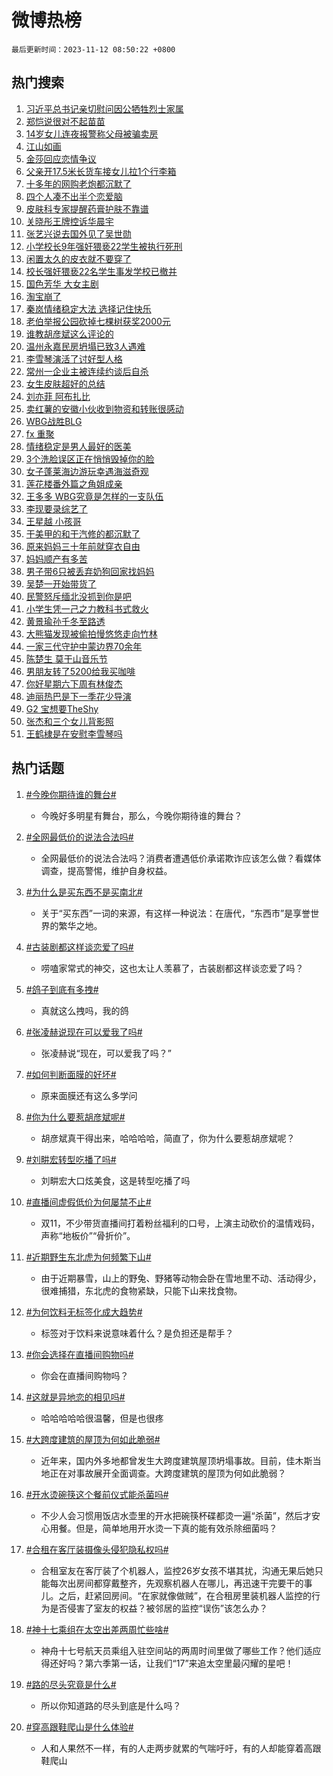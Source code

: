 # 微博热榜

`最后更新时间：2023-11-12 08:50:22 +0800`

## 热门搜索

1. [习近平总书记亲切慰问因公牺牲烈士家属](https://m.weibo.cn/search?containerid=100103type%3D1%26t%3D10%26q%3D%23%E4%B9%A0%E8%BF%91%E5%B9%B3%E6%80%BB%E4%B9%A6%E8%AE%B0%E4%BA%B2%E5%88%87%E6%85%B0%E9%97%AE%E5%9B%A0%E5%85%AC%E7%89%BA%E7%89%B2%E7%83%88%E5%A3%AB%E5%AE%B6%E5%B1%9E%23&stream_entry_id=51&isnewpage=1&extparam=seat%3D1%26cate%3D10103%26dgr%3D0%26pos%3D0%26q%3D%2523%25E4%25B9%25A0%25E8%25BF%2591%25E5%25B9%25B3%25E6%2580%25BB%25E4%25B9%25A6%25E8%25AE%25B0%25E4%25BA%25B2%25E5%2588%2587%25E6%2585%25B0%25E9%2597%25AE%25E5%259B%25A0%25E5%2585%25AC%25E7%2589%25BA%25E7%2589%25B2%25E7%2583%2588%25E5%25A3%25AB%25E5%25AE%25B6%25E5%25B1%259E%2523%26c_type%3D51%26filter_type%3Drealtimehot%26stream_entry_id%3D51%26display_time%3D1699750220%26pre_seqid%3D1699750220169015563207)
1. [郑恺说很对不起苗苗](https://m.weibo.cn/search?containerid=100103type%3D1%26t%3D10%26q%3D%23%E9%83%91%E6%81%BA%E8%AF%B4%E5%BE%88%E5%AF%B9%E4%B8%8D%E8%B5%B7%E8%8B%97%E8%8B%97%23&stream_entry_id=31&isnewpage=1&extparam=seat%3D1%26flag%3D2%26dgr%3D0%26stream_entry_id%3D31%26filter_type%3Drealtimehot%26lcate%3D5001%26band_rank%3D1%26realpos%3D1%26pos%3D0%26q%3D%2523%25E9%2583%2591%25E6%2581%25BA%25E8%25AF%25B4%25E5%25BE%2588%25E5%25AF%25B9%25E4%25B8%258D%25E8%25B5%25B7%25E8%258B%2597%25E8%258B%2597%2523%26c_type%3D31%26cate%3D5001%26display_time%3D1699750220%26pre_seqid%3D1699750220169015563207)
1. [14岁女儿连夜报警称父母被骗卖房](https://m.weibo.cn/search?containerid=100103type%3D1%26t%3D10%26q%3D%2314%E5%B2%81%E5%A5%B3%E5%84%BF%E8%BF%9E%E5%A4%9C%E6%8A%A5%E8%AD%A6%E7%A7%B0%E7%88%B6%E6%AF%8D%E8%A2%AB%E9%AA%97%E5%8D%96%E6%88%BF%23&stream_entry_id=31&isnewpage=1&extparam=seat%3D1%26flag%3D32768%26dgr%3D0%26stream_entry_id%3D31%26filter_type%3Drealtimehot%26lcate%3D5001%26band_rank%3D2%26realpos%3D2%26pos%3D1%26q%3D%252314%25E5%25B2%2581%25E5%25A5%25B3%25E5%2584%25BF%25E8%25BF%259E%25E5%25A4%259C%25E6%258A%25A5%25E8%25AD%25A6%25E7%25A7%25B0%25E7%2588%25B6%25E6%25AF%258D%25E8%25A2%25AB%25E9%25AA%2597%25E5%258D%2596%25E6%2588%25BF%2523%26c_type%3D31%26cate%3D5001%26display_time%3D1699750220%26pre_seqid%3D1699750220169015563207)
1. [江山如画](https://m.weibo.cn/search?containerid=100103type%3D1%26t%3D10%26q%3D%23%E6%B1%9F%E5%B1%B1%E5%A6%82%E7%94%BB%23&stream_entry_id=31&isnewpage=1&extparam=seat%3D1%26flag%3D0%26dgr%3D0%26stream_entry_id%3D31%26filter_type%3Drealtimehot%26lcate%3D5001%26band_rank%3D3%26realpos%3D3%26pos%3D2%26q%3D%2523%25E6%25B1%259F%25E5%25B1%25B1%25E5%25A6%2582%25E7%2594%25BB%2523%26c_type%3D31%26cate%3D5001%26display_time%3D1699750220%26pre_seqid%3D1699750220169015563207)
1. [金莎回应恋情争议](https://m.weibo.cn/search?containerid=100103type%3D1%26t%3D10%26q%3D%23%E9%87%91%E8%8E%8E%E5%9B%9E%E5%BA%94%E6%81%8B%E6%83%85%E4%BA%89%E8%AE%AE%23&stream_entry_id=31&isnewpage=1&extparam=seat%3D1%26flag%3D1%26dgr%3D0%26stream_entry_id%3D31%26filter_type%3Drealtimehot%26lcate%3D5001%26band_rank%3D4%26realpos%3D4%26pos%3D3%26q%3D%2523%25E9%2587%2591%25E8%258E%258E%25E5%259B%259E%25E5%25BA%2594%25E6%2581%258B%25E6%2583%2585%25E4%25BA%2589%25E8%25AE%25AE%2523%26c_type%3D31%26cate%3D5001%26display_time%3D1699750220%26pre_seqid%3D1699750220169015563207)
1. [父亲开17.5米长货车接女儿拉1个行李箱](https://m.weibo.cn/search?containerid=100103type%3D1%26t%3D10%26q%3D%23%E7%88%B6%E4%BA%B2%E5%BC%8017.5%E7%B1%B3%E9%95%BF%E8%B4%A7%E8%BD%A6%E6%8E%A5%E5%A5%B3%E5%84%BF%E6%8B%891%E4%B8%AA%E8%A1%8C%E6%9D%8E%E7%AE%B1%23&stream_entry_id=31&isnewpage=1&extparam=seat%3D1%26flag%3D32768%26dgr%3D0%26stream_entry_id%3D31%26filter_type%3Drealtimehot%26lcate%3D5001%26band_rank%3D5%26realpos%3D5%26pos%3D4%26q%3D%2523%25E7%2588%25B6%25E4%25BA%25B2%25E5%25BC%258017.5%25E7%25B1%25B3%25E9%2595%25BF%25E8%25B4%25A7%25E8%25BD%25A6%25E6%258E%25A5%25E5%25A5%25B3%25E5%2584%25BF%25E6%258B%25891%25E4%25B8%25AA%25E8%25A1%258C%25E6%259D%258E%25E7%25AE%25B1%2523%26c_type%3D31%26cate%3D5001%26display_time%3D1699750220%26pre_seqid%3D1699750220169015563207)
1. [十多年的网购老炮都沉默了](https://m.weibo.cn/search?containerid=100103type%3D1%26t%3D10%26q%3D%23%E5%8D%81%E5%A4%9A%E5%B9%B4%E7%9A%84%E7%BD%91%E8%B4%AD%E8%80%81%E7%82%AE%E9%83%BD%E6%B2%89%E9%BB%98%E4%BA%86%23&stream_entry_id=31&isnewpage=1&extparam=seat%3D1%26flag%3D1%26dgr%3D0%26stream_entry_id%3D31%26filter_type%3Drealtimehot%26lcate%3D5001%26band_rank%3D6%26realpos%3D6%26pos%3D5%26q%3D%2523%25E5%258D%2581%25E5%25A4%259A%25E5%25B9%25B4%25E7%259A%2584%25E7%25BD%2591%25E8%25B4%25AD%25E8%2580%2581%25E7%2582%25AE%25E9%2583%25BD%25E6%25B2%2589%25E9%25BB%2598%25E4%25BA%2586%2523%26c_type%3D31%26cate%3D5001%26display_time%3D1699750220%26pre_seqid%3D1699750220169015563207)
1. [四个人凑不出半个恋爱脑](https://m.weibo.cn/search?containerid=100103type%3D1%26t%3D10%26q%3D%E5%9B%9B%E4%B8%AA%E4%BA%BA%E5%87%91%E4%B8%8D%E5%87%BA%E5%8D%8A%E4%B8%AA%E6%81%8B%E7%88%B1%E8%84%91&stream_entry_id=31&isnewpage=1&extparam=seat%3D1%26flag%3D1%26dgr%3D0%26stream_entry_id%3D31%26filter_type%3Drealtimehot%26lcate%3D5001%26band_rank%3D7%26realpos%3D7%26pos%3D6%26q%3D%25E5%259B%259B%25E4%25B8%25AA%25E4%25BA%25BA%25E5%2587%2591%25E4%25B8%258D%25E5%2587%25BA%25E5%258D%258A%25E4%25B8%25AA%25E6%2581%258B%25E7%2588%25B1%25E8%2584%2591%26c_type%3D31%26cate%3D5001%26display_time%3D1699750220%26pre_seqid%3D1699750220169015563207)
1. [皮肤科专家提醒药膏护肤不靠谱](https://m.weibo.cn/search?containerid=100103type%3D1%26t%3D10%26q%3D%23%E7%9A%AE%E8%82%A4%E7%A7%91%E4%B8%93%E5%AE%B6%E6%8F%90%E9%86%92%E8%8D%AF%E8%86%8F%E6%8A%A4%E8%82%A4%E4%B8%8D%E9%9D%A0%E8%B0%B1%23&stream_entry_id=31&isnewpage=1&extparam=seat%3D1%26flag%3D1%26dgr%3D0%26stream_entry_id%3D31%26filter_type%3Drealtimehot%26lcate%3D5001%26band_rank%3D8%26realpos%3D8%26pos%3D7%26q%3D%2523%25E7%259A%25AE%25E8%2582%25A4%25E7%25A7%2591%25E4%25B8%2593%25E5%25AE%25B6%25E6%258F%2590%25E9%2586%2592%25E8%258D%25AF%25E8%2586%258F%25E6%258A%25A4%25E8%2582%25A4%25E4%25B8%258D%25E9%259D%25A0%25E8%25B0%25B1%2523%26c_type%3D31%26cate%3D5001%26display_time%3D1699750220%26pre_seqid%3D1699750220169015563207)
1. [关晓彤王牌控诉华晨宇](https://m.weibo.cn/search?containerid=100103type%3D1%26t%3D10%26q%3D%E5%85%B3%E6%99%93%E5%BD%A4%E7%8E%8B%E7%89%8C%E6%8E%A7%E8%AF%89%E5%8D%8E%E6%99%A8%E5%AE%87&stream_entry_id=31&isnewpage=1&extparam=seat%3D1%26flag%3D2%26dgr%3D0%26stream_entry_id%3D31%26filter_type%3Drealtimehot%26lcate%3D5001%26band_rank%3D9%26realpos%3D9%26pos%3D8%26q%3D%25E5%2585%25B3%25E6%2599%2593%25E5%25BD%25A4%25E7%258E%258B%25E7%2589%258C%25E6%258E%25A7%25E8%25AF%2589%25E5%258D%258E%25E6%2599%25A8%25E5%25AE%2587%26c_type%3D31%26cate%3D5001%26display_time%3D1699750220%26pre_seqid%3D1699750220169015563207)
1. [张艺兴说去国外见了吴世勋](https://m.weibo.cn/search?containerid=100103type%3D1%26t%3D10%26q%3D%23%E5%BC%A0%E8%89%BA%E5%85%B4%E8%AF%B4%E5%8E%BB%E5%9B%BD%E5%A4%96%E8%A7%81%E4%BA%86%E5%90%B4%E4%B8%96%E5%8B%8B%23&stream_entry_id=31&isnewpage=1&extparam=seat%3D1%26flag%3D0%26dgr%3D0%26stream_entry_id%3D31%26filter_type%3Drealtimehot%26lcate%3D5001%26band_rank%3D10%26realpos%3D10%26pos%3D9%26q%3D%2523%25E5%25BC%25A0%25E8%2589%25BA%25E5%2585%25B4%25E8%25AF%25B4%25E5%258E%25BB%25E5%259B%25BD%25E5%25A4%2596%25E8%25A7%2581%25E4%25BA%2586%25E5%2590%25B4%25E4%25B8%2596%25E5%258B%258B%2523%26c_type%3D31%26cate%3D5001%26display_time%3D1699750220%26pre_seqid%3D1699750220169015563207)
1. [小学校长9年强奸猥亵22学生被执行死刑](https://m.weibo.cn/search?containerid=100103type%3D1%26t%3D10%26q%3D%23%E5%B0%8F%E5%AD%A6%E6%A0%A1%E9%95%BF9%E5%B9%B4%E5%BC%BA%E5%A5%B8%E7%8C%A5%E4%BA%B522%E5%AD%A6%E7%94%9F%E8%A2%AB%E6%89%A7%E8%A1%8C%E6%AD%BB%E5%88%91%23&stream_entry_id=31&isnewpage=1&extparam=seat%3D1%26flag%3D2%26dgr%3D0%26stream_entry_id%3D31%26filter_type%3Drealtimehot%26lcate%3D5001%26band_rank%3D11%26realpos%3D11%26pos%3D10%26q%3D%2523%25E5%25B0%258F%25E5%25AD%25A6%25E6%25A0%25A1%25E9%2595%25BF9%25E5%25B9%25B4%25E5%25BC%25BA%25E5%25A5%25B8%25E7%258C%25A5%25E4%25BA%25B522%25E5%25AD%25A6%25E7%2594%259F%25E8%25A2%25AB%25E6%2589%25A7%25E8%25A1%258C%25E6%25AD%25BB%25E5%2588%2591%2523%26c_type%3D31%26cate%3D5001%26display_time%3D1699750220%26pre_seqid%3D1699750220169015563207)
1. [闲置太久的皮衣就不要穿了](https://m.weibo.cn/search?containerid=100103type%3D1%26t%3D10%26q%3D%23%E9%97%B2%E7%BD%AE%E5%A4%AA%E4%B9%85%E7%9A%84%E7%9A%AE%E8%A1%A3%E5%B0%B1%E4%B8%8D%E8%A6%81%E7%A9%BF%E4%BA%86%23&stream_entry_id=31&isnewpage=1&extparam=seat%3D1%26flag%3D1%26dgr%3D0%26stream_entry_id%3D31%26filter_type%3Drealtimehot%26lcate%3D5001%26band_rank%3D12%26realpos%3D12%26pos%3D11%26q%3D%2523%25E9%2597%25B2%25E7%25BD%25AE%25E5%25A4%25AA%25E4%25B9%2585%25E7%259A%2584%25E7%259A%25AE%25E8%25A1%25A3%25E5%25B0%25B1%25E4%25B8%258D%25E8%25A6%2581%25E7%25A9%25BF%25E4%25BA%2586%2523%26c_type%3D31%26cate%3D5001%26display_time%3D1699750220%26pre_seqid%3D1699750220169015563207)
1. [校长强奸猥亵22名学生事发学校已撤并](https://m.weibo.cn/search?containerid=100103type%3D1%26t%3D10%26q%3D%23%E6%A0%A1%E9%95%BF%E5%BC%BA%E5%A5%B8%E7%8C%A5%E4%BA%B522%E5%90%8D%E5%AD%A6%E7%94%9F%E4%BA%8B%E5%8F%91%E5%AD%A6%E6%A0%A1%E5%B7%B2%E6%92%A4%E5%B9%B6%23&stream_entry_id=31&isnewpage=1&extparam=seat%3D1%26flag%3D1%26dgr%3D0%26stream_entry_id%3D31%26filter_type%3Drealtimehot%26lcate%3D5001%26band_rank%3D13%26realpos%3D13%26pos%3D12%26q%3D%2523%25E6%25A0%25A1%25E9%2595%25BF%25E5%25BC%25BA%25E5%25A5%25B8%25E7%258C%25A5%25E4%25BA%25B522%25E5%2590%258D%25E5%25AD%25A6%25E7%2594%259F%25E4%25BA%258B%25E5%258F%2591%25E5%25AD%25A6%25E6%25A0%25A1%25E5%25B7%25B2%25E6%2592%25A4%25E5%25B9%25B6%2523%26c_type%3D31%26cate%3D5001%26display_time%3D1699750220%26pre_seqid%3D1699750220169015563207)
1. [国色芳华 大女主剧](https://m.weibo.cn/search?containerid=100103type%3D1%26t%3D10%26q%3D%E5%9B%BD%E8%89%B2%E8%8A%B3%E5%8D%8E+%E5%A4%A7%E5%A5%B3%E4%B8%BB%E5%89%A7&stream_entry_id=31&isnewpage=1&extparam=seat%3D1%26flag%3D0%26dgr%3D0%26stream_entry_id%3D31%26filter_type%3Drealtimehot%26lcate%3D5001%26band_rank%3D14%26realpos%3D14%26pos%3D13%26q%3D%25E5%259B%25BD%25E8%2589%25B2%25E8%258A%25B3%25E5%258D%258E%2520%25E5%25A4%25A7%25E5%25A5%25B3%25E4%25B8%25BB%25E5%2589%25A7%26c_type%3D31%26cate%3D5001%26display_time%3D1699750220%26pre_seqid%3D1699750220169015563207)
1. [淘宝崩了](https://m.weibo.cn/search?containerid=100103type%3D1%26t%3D10%26q%3D%E6%B7%98%E5%AE%9D%E5%B4%A9%E4%BA%86&stream_entry_id=31&isnewpage=1&extparam=seat%3D1%26flag%3D0%26dgr%3D0%26stream_entry_id%3D31%26filter_type%3Drealtimehot%26lcate%3D5001%26band_rank%3D15%26realpos%3D15%26pos%3D14%26q%3D%25E6%25B7%2598%25E5%25AE%259D%25E5%25B4%25A9%25E4%25BA%2586%26c_type%3D31%26cate%3D5001%26display_time%3D1699750220%26pre_seqid%3D1699750220169015563207)
1. [秦岚情绪稳定大法 选择记住快乐](https://m.weibo.cn/search?containerid=100103type%3D1%26t%3D10%26q%3D%E7%A7%A6%E5%B2%9A%E6%83%85%E7%BB%AA%E7%A8%B3%E5%AE%9A%E5%A4%A7%E6%B3%95+%E9%80%89%E6%8B%A9%E8%AE%B0%E4%BD%8F%E5%BF%AB%E4%B9%90&stream_entry_id=31&isnewpage=1&extparam=seat%3D1%26flag%3D1%26dgr%3D0%26stream_entry_id%3D31%26filter_type%3Drealtimehot%26lcate%3D5001%26band_rank%3D16%26realpos%3D16%26pos%3D15%26q%3D%25E7%25A7%25A6%25E5%25B2%259A%25E6%2583%2585%25E7%25BB%25AA%25E7%25A8%25B3%25E5%25AE%259A%25E5%25A4%25A7%25E6%25B3%2595%2520%25E9%2580%2589%25E6%258B%25A9%25E8%25AE%25B0%25E4%25BD%258F%25E5%25BF%25AB%25E4%25B9%2590%26c_type%3D31%26cate%3D5001%26display_time%3D1699750220%26pre_seqid%3D1699750220169015563207)
1. [老伯举报公园砍掉七棵树获奖2000元](https://m.weibo.cn/search?containerid=100103type%3D1%26t%3D10%26q%3D%23%E8%80%81%E4%BC%AF%E4%B8%BE%E6%8A%A5%E5%85%AC%E5%9B%AD%E7%A0%8D%E6%8E%89%E4%B8%83%E6%A3%B5%E6%A0%91%E8%8E%B7%E5%A5%962000%E5%85%83%23&stream_entry_id=31&isnewpage=1&extparam=seat%3D1%26flag%3D32768%26dgr%3D0%26stream_entry_id%3D31%26filter_type%3Drealtimehot%26lcate%3D5001%26band_rank%3D17%26realpos%3D17%26pos%3D16%26q%3D%2523%25E8%2580%2581%25E4%25BC%25AF%25E4%25B8%25BE%25E6%258A%25A5%25E5%2585%25AC%25E5%259B%25AD%25E7%25A0%258D%25E6%258E%2589%25E4%25B8%2583%25E6%25A3%25B5%25E6%25A0%2591%25E8%258E%25B7%25E5%25A5%25962000%25E5%2585%2583%2523%26c_type%3D31%26cate%3D5001%26display_time%3D1699750220%26pre_seqid%3D1699750220169015563207)
1. [谁教胡彦斌这么评论的](https://m.weibo.cn/search?containerid=100103type%3D1%26t%3D10%26q%3D%23%E8%B0%81%E6%95%99%E8%83%A1%E5%BD%A6%E6%96%8C%E8%BF%99%E4%B9%88%E8%AF%84%E8%AE%BA%E7%9A%84%23&stream_entry_id=31&isnewpage=1&extparam=seat%3D1%26flag%3D1%26dgr%3D0%26stream_entry_id%3D31%26filter_type%3Drealtimehot%26lcate%3D5001%26band_rank%3D18%26realpos%3D18%26pos%3D17%26q%3D%2523%25E8%25B0%2581%25E6%2595%2599%25E8%2583%25A1%25E5%25BD%25A6%25E6%2596%258C%25E8%25BF%2599%25E4%25B9%2588%25E8%25AF%2584%25E8%25AE%25BA%25E7%259A%2584%2523%26c_type%3D31%26cate%3D5001%26display_time%3D1699750220%26pre_seqid%3D1699750220169015563207)
1. [温州永嘉民房坍塌已致3人遇难](https://m.weibo.cn/search?containerid=100103type%3D1%26t%3D10%26q%3D%23%E6%B8%A9%E5%B7%9E%E6%B0%B8%E5%98%89%E6%B0%91%E6%88%BF%E5%9D%8D%E5%A1%8C%E5%B7%B2%E8%87%B43%E4%BA%BA%E9%81%87%E9%9A%BE%23&stream_entry_id=31&isnewpage=1&extparam=seat%3D1%26flag%3D0%26dgr%3D0%26stream_entry_id%3D31%26filter_type%3Drealtimehot%26lcate%3D5001%26band_rank%3D19%26realpos%3D19%26pos%3D18%26q%3D%2523%25E6%25B8%25A9%25E5%25B7%259E%25E6%25B0%25B8%25E5%2598%2589%25E6%25B0%2591%25E6%2588%25BF%25E5%259D%258D%25E5%25A1%258C%25E5%25B7%25B2%25E8%2587%25B43%25E4%25BA%25BA%25E9%2581%2587%25E9%259A%25BE%2523%26c_type%3D31%26cate%3D5001%26display_time%3D1699750220%26pre_seqid%3D1699750220169015563207)
1. [李雪琴演活了讨好型人格](https://m.weibo.cn/search?containerid=100103type%3D1%26t%3D10%26q%3D%E6%9D%8E%E9%9B%AA%E7%90%B4%E6%BC%94%E6%B4%BB%E4%BA%86%E8%AE%A8%E5%A5%BD%E5%9E%8B%E4%BA%BA%E6%A0%BC&stream_entry_id=31&isnewpage=1&extparam=seat%3D1%26flag%3D1%26dgr%3D0%26stream_entry_id%3D31%26filter_type%3Drealtimehot%26lcate%3D5001%26band_rank%3D20%26realpos%3D20%26pos%3D19%26q%3D%25E6%259D%258E%25E9%259B%25AA%25E7%2590%25B4%25E6%25BC%2594%25E6%25B4%25BB%25E4%25BA%2586%25E8%25AE%25A8%25E5%25A5%25BD%25E5%259E%258B%25E4%25BA%25BA%25E6%25A0%25BC%26c_type%3D31%26cate%3D5001%26display_time%3D1699750220%26pre_seqid%3D1699750220169015563207)
1. [常州一企业主被连续约谈后自杀](https://m.weibo.cn/search?containerid=100103type%3D1%26t%3D10%26q%3D%E5%B8%B8%E5%B7%9E%E4%B8%80%E4%BC%81%E4%B8%9A%E4%B8%BB%E8%A2%AB%E8%BF%9E%E7%BB%AD%E7%BA%A6%E8%B0%88%E5%90%8E%E8%87%AA%E6%9D%80&stream_entry_id=31&isnewpage=1&extparam=seat%3D1%26flag%3D2%26dgr%3D0%26stream_entry_id%3D31%26filter_type%3Drealtimehot%26lcate%3D5001%26band_rank%3D21%26realpos%3D21%26pos%3D20%26q%3D%25E5%25B8%25B8%25E5%25B7%259E%25E4%25B8%2580%25E4%25BC%2581%25E4%25B8%259A%25E4%25B8%25BB%25E8%25A2%25AB%25E8%25BF%259E%25E7%25BB%25AD%25E7%25BA%25A6%25E8%25B0%2588%25E5%2590%258E%25E8%2587%25AA%25E6%259D%2580%26c_type%3D31%26cate%3D5001%26display_time%3D1699750220%26pre_seqid%3D1699750220169015563207)
1. [女生皮肤超好的总结](https://m.weibo.cn/search?containerid=100103type%3D1%26t%3D10%26q%3D%E5%A5%B3%E7%94%9F%E7%9A%AE%E8%82%A4%E8%B6%85%E5%A5%BD%E7%9A%84%E6%80%BB%E7%BB%93&stream_entry_id=31&isnewpage=1&extparam=seat%3D1%26flag%3D0%26dgr%3D0%26stream_entry_id%3D31%26filter_type%3Drealtimehot%26lcate%3D5001%26band_rank%3D22%26realpos%3D22%26pos%3D21%26q%3D%25E5%25A5%25B3%25E7%2594%259F%25E7%259A%25AE%25E8%2582%25A4%25E8%25B6%2585%25E5%25A5%25BD%25E7%259A%2584%25E6%2580%25BB%25E7%25BB%2593%26c_type%3D31%26cate%3D5001%26display_time%3D1699750220%26pre_seqid%3D1699750220169015563207)
1. [刘亦菲 阿布扎比](https://m.weibo.cn/search?containerid=100103type%3D1%26t%3D10%26q%3D%E5%88%98%E4%BA%A6%E8%8F%B2+%E9%98%BF%E5%B8%83%E6%89%8E%E6%AF%94&stream_entry_id=31&isnewpage=1&extparam=seat%3D1%26flag%3D0%26dgr%3D0%26stream_entry_id%3D31%26filter_type%3Drealtimehot%26lcate%3D5001%26band_rank%3D23%26realpos%3D23%26pos%3D22%26q%3D%25E5%2588%2598%25E4%25BA%25A6%25E8%258F%25B2%2520%25E9%2598%25BF%25E5%25B8%2583%25E6%2589%258E%25E6%25AF%2594%26c_type%3D31%26cate%3D5001%26display_time%3D1699750220%26pre_seqid%3D1699750220169015563207)
1. [卖红薯的安徽小伙收到物资和转账很感动](https://m.weibo.cn/search?containerid=100103type%3D1%26t%3D10%26q%3D%23%E5%8D%96%E7%BA%A2%E8%96%AF%E7%9A%84%E5%AE%89%E5%BE%BD%E5%B0%8F%E4%BC%99%E6%94%B6%E5%88%B0%E7%89%A9%E8%B5%84%E5%92%8C%E8%BD%AC%E8%B4%A6%E5%BE%88%E6%84%9F%E5%8A%A8%23&stream_entry_id=31&isnewpage=1&extparam=seat%3D1%26flag%3D32768%26dgr%3D0%26stream_entry_id%3D31%26filter_type%3Drealtimehot%26lcate%3D5001%26band_rank%3D24%26realpos%3D24%26pos%3D23%26q%3D%2523%25E5%258D%2596%25E7%25BA%25A2%25E8%2596%25AF%25E7%259A%2584%25E5%25AE%2589%25E5%25BE%25BD%25E5%25B0%258F%25E4%25BC%2599%25E6%2594%25B6%25E5%2588%25B0%25E7%2589%25A9%25E8%25B5%2584%25E5%2592%258C%25E8%25BD%25AC%25E8%25B4%25A6%25E5%25BE%2588%25E6%2584%259F%25E5%258A%25A8%2523%26c_type%3D31%26cate%3D5001%26display_time%3D1699750220%26pre_seqid%3D1699750220169015563207)
1. [WBG战胜BLG](https://m.weibo.cn/search?containerid=100103type%3D1%26t%3D10%26q%3D%23WBG%E6%88%98%E8%83%9CBLG%23&stream_entry_id=31&isnewpage=1&extparam=seat%3D1%26flag%3D0%26dgr%3D0%26stream_entry_id%3D31%26filter_type%3Drealtimehot%26lcate%3D5001%26band_rank%3D25%26realpos%3D25%26pos%3D24%26q%3D%2523WBG%25E6%2588%2598%25E8%2583%259CBLG%2523%26c_type%3D31%26cate%3D5001%26display_time%3D1699750220%26pre_seqid%3D1699750220169015563207)
1. [fx 重聚](https://m.weibo.cn/search?containerid=100103type%3D1%26t%3D10%26q%3Dfx+%E9%87%8D%E8%81%9A&stream_entry_id=31&isnewpage=1&extparam=seat%3D1%26flag%3D0%26dgr%3D0%26stream_entry_id%3D31%26filter_type%3Drealtimehot%26lcate%3D5001%26band_rank%3D26%26realpos%3D26%26pos%3D25%26q%3Dfx%2520%25E9%2587%258D%25E8%2581%259A%26c_type%3D31%26cate%3D5001%26display_time%3D1699750220%26pre_seqid%3D1699750220169015563207)
1. [情绪稳定是男人最好的医美](https://m.weibo.cn/search?containerid=100103type%3D1%26t%3D10%26q%3D%E6%83%85%E7%BB%AA%E7%A8%B3%E5%AE%9A%E6%98%AF%E7%94%B7%E4%BA%BA%E6%9C%80%E5%A5%BD%E7%9A%84%E5%8C%BB%E7%BE%8E&stream_entry_id=31&isnewpage=1&extparam=seat%3D1%26flag%3D0%26dgr%3D0%26stream_entry_id%3D31%26filter_type%3Drealtimehot%26lcate%3D5001%26band_rank%3D27%26realpos%3D27%26pos%3D26%26q%3D%25E6%2583%2585%25E7%25BB%25AA%25E7%25A8%25B3%25E5%25AE%259A%25E6%2598%25AF%25E7%2594%25B7%25E4%25BA%25BA%25E6%259C%2580%25E5%25A5%25BD%25E7%259A%2584%25E5%258C%25BB%25E7%25BE%258E%26c_type%3D31%26cate%3D5001%26display_time%3D1699750220%26pre_seqid%3D1699750220169015563207)
1. [3个洗脸误区正在悄悄毁掉你的脸](https://m.weibo.cn/search?containerid=100103type%3D1%26t%3D10%26q%3D%233%E4%B8%AA%E6%B4%97%E8%84%B8%E8%AF%AF%E5%8C%BA%E6%AD%A3%E5%9C%A8%E6%82%84%E6%82%84%E6%AF%81%E6%8E%89%E4%BD%A0%E7%9A%84%E8%84%B8%23&stream_entry_id=31&isnewpage=1&extparam=seat%3D1%26flag%3D0%26dgr%3D0%26stream_entry_id%3D31%26filter_type%3Drealtimehot%26lcate%3D5001%26band_rank%3D28%26realpos%3D28%26pos%3D27%26q%3D%25233%25E4%25B8%25AA%25E6%25B4%2597%25E8%2584%25B8%25E8%25AF%25AF%25E5%258C%25BA%25E6%25AD%25A3%25E5%259C%25A8%25E6%2582%2584%25E6%2582%2584%25E6%25AF%2581%25E6%258E%2589%25E4%25BD%25A0%25E7%259A%2584%25E8%2584%25B8%2523%26c_type%3D31%26cate%3D5001%26display_time%3D1699750220%26pre_seqid%3D1699750220169015563207)
1. [女子蓬莱海边游玩幸遇海滋奇观](https://m.weibo.cn/search?containerid=100103type%3D1%26t%3D10%26q%3D%23%E5%A5%B3%E5%AD%90%E8%93%AC%E8%8E%B1%E6%B5%B7%E8%BE%B9%E6%B8%B8%E7%8E%A9%E5%B9%B8%E9%81%87%E6%B5%B7%E6%BB%8B%E5%A5%87%E8%A7%82%23&stream_entry_id=31&isnewpage=1&extparam=seat%3D1%26flag%3D32768%26dgr%3D0%26stream_entry_id%3D31%26filter_type%3Drealtimehot%26lcate%3D5001%26band_rank%3D29%26realpos%3D29%26pos%3D28%26q%3D%2523%25E5%25A5%25B3%25E5%25AD%2590%25E8%2593%25AC%25E8%258E%25B1%25E6%25B5%25B7%25E8%25BE%25B9%25E6%25B8%25B8%25E7%258E%25A9%25E5%25B9%25B8%25E9%2581%2587%25E6%25B5%25B7%25E6%25BB%258B%25E5%25A5%2587%25E8%25A7%2582%2523%26c_type%3D31%26cate%3D5001%26display_time%3D1699750220%26pre_seqid%3D1699750220169015563207)
1. [莲花楼番外篇之角姐成亲](https://m.weibo.cn/search?containerid=100103type%3D1%26t%3D10%26q%3D%23%E8%8E%B2%E8%8A%B1%E6%A5%BC%E7%95%AA%E5%A4%96%E7%AF%87%E4%B9%8B%E8%A7%92%E5%A7%90%E6%88%90%E4%BA%B2%23&stream_entry_id=31&isnewpage=1&extparam=seat%3D1%26flag%3D0%26dgr%3D0%26stream_entry_id%3D31%26filter_type%3Drealtimehot%26lcate%3D5001%26band_rank%3D30%26realpos%3D30%26pos%3D29%26q%3D%2523%25E8%258E%25B2%25E8%258A%25B1%25E6%25A5%25BC%25E7%2595%25AA%25E5%25A4%2596%25E7%25AF%2587%25E4%25B9%258B%25E8%25A7%2592%25E5%25A7%2590%25E6%2588%2590%25E4%25BA%25B2%2523%26c_type%3D31%26cate%3D5001%26display_time%3D1699750220%26pre_seqid%3D1699750220169015563207)
1. [王多多 WBG究竟是怎样的一支队伍](https://m.weibo.cn/search?containerid=100103type%3D1%26t%3D10%26q%3D%E7%8E%8B%E5%A4%9A%E5%A4%9A+WBG%E7%A9%B6%E7%AB%9F%E6%98%AF%E6%80%8E%E6%A0%B7%E7%9A%84%E4%B8%80%E6%94%AF%E9%98%9F%E4%BC%8D&stream_entry_id=31&isnewpage=1&extparam=seat%3D1%26flag%3D1%26dgr%3D0%26stream_entry_id%3D31%26filter_type%3Drealtimehot%26lcate%3D5001%26band_rank%3D31%26realpos%3D31%26pos%3D30%26q%3D%25E7%258E%258B%25E5%25A4%259A%25E5%25A4%259A%2520WBG%25E7%25A9%25B6%25E7%25AB%259F%25E6%2598%25AF%25E6%2580%258E%25E6%25A0%25B7%25E7%259A%2584%25E4%25B8%2580%25E6%2594%25AF%25E9%2598%259F%25E4%25BC%258D%26c_type%3D31%26cate%3D5001%26display_time%3D1699750220%26pre_seqid%3D1699750220169015563207)
1. [李现要录综艺了](https://m.weibo.cn/search?containerid=100103type%3D1%26t%3D10%26q%3D%23%E6%9D%8E%E7%8E%B0%E8%A6%81%E5%BD%95%E7%BB%BC%E8%89%BA%E4%BA%86%23&stream_entry_id=31&isnewpage=1&extparam=seat%3D1%26flag%3D0%26dgr%3D0%26stream_entry_id%3D31%26filter_type%3Drealtimehot%26lcate%3D5001%26band_rank%3D32%26realpos%3D32%26pos%3D31%26q%3D%2523%25E6%259D%258E%25E7%258E%25B0%25E8%25A6%2581%25E5%25BD%2595%25E7%25BB%25BC%25E8%2589%25BA%25E4%25BA%2586%2523%26c_type%3D31%26cate%3D5001%26display_time%3D1699750220%26pre_seqid%3D1699750220169015563207)
1. [王星越 小孩哥](https://m.weibo.cn/search?containerid=100103type%3D1%26t%3D10%26q%3D%E7%8E%8B%E6%98%9F%E8%B6%8A+%E5%B0%8F%E5%AD%A9%E5%93%A5&stream_entry_id=31&isnewpage=1&extparam=seat%3D1%26flag%3D0%26dgr%3D0%26stream_entry_id%3D31%26filter_type%3Drealtimehot%26lcate%3D5001%26band_rank%3D33%26realpos%3D33%26pos%3D32%26q%3D%25E7%258E%258B%25E6%2598%259F%25E8%25B6%258A%2520%25E5%25B0%258F%25E5%25AD%25A9%25E5%2593%25A5%26c_type%3D31%26cate%3D5001%26display_time%3D1699750220%26pre_seqid%3D1699750220169015563207)
1. [干美甲的和干汽修的都沉默了](https://m.weibo.cn/search?containerid=100103type%3D1%26t%3D10%26q%3D%23%E5%B9%B2%E7%BE%8E%E7%94%B2%E7%9A%84%E5%92%8C%E5%B9%B2%E6%B1%BD%E4%BF%AE%E7%9A%84%E9%83%BD%E6%B2%89%E9%BB%98%E4%BA%86%23&stream_entry_id=31&isnewpage=1&extparam=seat%3D1%26flag%3D1%26dgr%3D0%26stream_entry_id%3D31%26filter_type%3Drealtimehot%26lcate%3D5001%26band_rank%3D34%26realpos%3D34%26pos%3D33%26q%3D%2523%25E5%25B9%25B2%25E7%25BE%258E%25E7%2594%25B2%25E7%259A%2584%25E5%2592%258C%25E5%25B9%25B2%25E6%25B1%25BD%25E4%25BF%25AE%25E7%259A%2584%25E9%2583%25BD%25E6%25B2%2589%25E9%25BB%2598%25E4%25BA%2586%2523%26c_type%3D31%26cate%3D5001%26display_time%3D1699750220%26pre_seqid%3D1699750220169015563207)
1. [原来妈妈三十年前就穿衣自由](https://m.weibo.cn/search?containerid=100103type%3D1%26t%3D10%26q%3D%23%E5%8E%9F%E6%9D%A5%E5%A6%88%E5%A6%88%E4%B8%89%E5%8D%81%E5%B9%B4%E5%89%8D%E5%B0%B1%E7%A9%BF%E8%A1%A3%E8%87%AA%E7%94%B1%23&stream_entry_id=31&isnewpage=1&extparam=seat%3D1%26flag%3D0%26dgr%3D0%26stream_entry_id%3D31%26filter_type%3Drealtimehot%26lcate%3D5001%26band_rank%3D35%26realpos%3D35%26pos%3D34%26q%3D%2523%25E5%258E%259F%25E6%259D%25A5%25E5%25A6%2588%25E5%25A6%2588%25E4%25B8%2589%25E5%258D%2581%25E5%25B9%25B4%25E5%2589%258D%25E5%25B0%25B1%25E7%25A9%25BF%25E8%25A1%25A3%25E8%2587%25AA%25E7%2594%25B1%2523%26c_type%3D31%26cate%3D5001%26display_time%3D1699750220%26pre_seqid%3D1699750220169015563207)
1. [妈妈顺产有多苦](https://m.weibo.cn/search?containerid=100103type%3D1%26t%3D10%26q%3D%23%E5%A6%88%E5%A6%88%E9%A1%BA%E4%BA%A7%E6%9C%89%E5%A4%9A%E8%8B%A6%23&stream_entry_id=31&isnewpage=1&extparam=seat%3D1%26flag%3D0%26dgr%3D0%26stream_entry_id%3D31%26filter_type%3Drealtimehot%26lcate%3D5001%26band_rank%3D36%26realpos%3D36%26pos%3D35%26q%3D%2523%25E5%25A6%2588%25E5%25A6%2588%25E9%25A1%25BA%25E4%25BA%25A7%25E6%259C%2589%25E5%25A4%259A%25E8%258B%25A6%2523%26c_type%3D31%26cate%3D5001%26display_time%3D1699750220%26pre_seqid%3D1699750220169015563207)
1. [男子带6只被丢弃奶狗回家找妈妈](https://m.weibo.cn/search?containerid=100103type%3D1%26t%3D10%26q%3D%23%E7%94%B7%E5%AD%90%E5%B8%A66%E5%8F%AA%E8%A2%AB%E4%B8%A2%E5%BC%83%E5%A5%B6%E7%8B%97%E5%9B%9E%E5%AE%B6%E6%89%BE%E5%A6%88%E5%A6%88%23&stream_entry_id=31&isnewpage=1&extparam=seat%3D1%26flag%3D32768%26dgr%3D0%26stream_entry_id%3D31%26filter_type%3Drealtimehot%26lcate%3D5001%26band_rank%3D37%26realpos%3D37%26pos%3D36%26q%3D%2523%25E7%2594%25B7%25E5%25AD%2590%25E5%25B8%25A66%25E5%258F%25AA%25E8%25A2%25AB%25E4%25B8%25A2%25E5%25BC%2583%25E5%25A5%25B6%25E7%258B%2597%25E5%259B%259E%25E5%25AE%25B6%25E6%2589%25BE%25E5%25A6%2588%25E5%25A6%2588%2523%26c_type%3D31%26cate%3D5001%26display_time%3D1699750220%26pre_seqid%3D1699750220169015563207)
1. [吴楚一开始带货了](https://m.weibo.cn/search?containerid=100103type%3D1%26t%3D10%26q%3D%23%E5%90%B4%E6%A5%9A%E4%B8%80%E5%BC%80%E5%A7%8B%E5%B8%A6%E8%B4%A7%E4%BA%86%23&stream_entry_id=31&isnewpage=1&extparam=seat%3D1%26flag%3D0%26dgr%3D0%26stream_entry_id%3D31%26filter_type%3Drealtimehot%26lcate%3D5001%26band_rank%3D38%26realpos%3D38%26pos%3D37%26q%3D%2523%25E5%2590%25B4%25E6%25A5%259A%25E4%25B8%2580%25E5%25BC%2580%25E5%25A7%258B%25E5%25B8%25A6%25E8%25B4%25A7%25E4%25BA%2586%2523%26c_type%3D31%26cate%3D5001%26display_time%3D1699750220%26pre_seqid%3D1699750220169015563207)
1. [民警怒斥缅北没抓到你是吧](https://m.weibo.cn/search?containerid=100103type%3D1%26t%3D10%26q%3D%23%E6%B0%91%E8%AD%A6%E6%80%92%E6%96%A5%E7%BC%85%E5%8C%97%E6%B2%A1%E6%8A%93%E5%88%B0%E4%BD%A0%E6%98%AF%E5%90%A7%23&stream_entry_id=31&isnewpage=1&extparam=seat%3D1%26flag%3D32768%26dgr%3D0%26stream_entry_id%3D31%26filter_type%3Drealtimehot%26lcate%3D5001%26band_rank%3D39%26realpos%3D39%26pos%3D38%26q%3D%2523%25E6%25B0%2591%25E8%25AD%25A6%25E6%2580%2592%25E6%2596%25A5%25E7%25BC%2585%25E5%258C%2597%25E6%25B2%25A1%25E6%258A%2593%25E5%2588%25B0%25E4%25BD%25A0%25E6%2598%25AF%25E5%2590%25A7%2523%26c_type%3D31%26cate%3D5001%26display_time%3D1699750220%26pre_seqid%3D1699750220169015563207)
1. [小学生凭一己之力教科书式救火](https://m.weibo.cn/search?containerid=100103type%3D1%26t%3D10%26q%3D%23%E5%B0%8F%E5%AD%A6%E7%94%9F%E5%87%AD%E4%B8%80%E5%B7%B1%E4%B9%8B%E5%8A%9B%E6%95%99%E7%A7%91%E4%B9%A6%E5%BC%8F%E6%95%91%E7%81%AB%23&stream_entry_id=31&isnewpage=1&extparam=seat%3D1%26flag%3D32768%26dgr%3D0%26stream_entry_id%3D31%26filter_type%3Drealtimehot%26lcate%3D5001%26band_rank%3D40%26realpos%3D40%26pos%3D39%26q%3D%2523%25E5%25B0%258F%25E5%25AD%25A6%25E7%2594%259F%25E5%2587%25AD%25E4%25B8%2580%25E5%25B7%25B1%25E4%25B9%258B%25E5%258A%259B%25E6%2595%2599%25E7%25A7%2591%25E4%25B9%25A6%25E5%25BC%258F%25E6%2595%2591%25E7%2581%25AB%2523%26c_type%3D31%26cate%3D5001%26display_time%3D1699750220%26pre_seqid%3D1699750220169015563207)
1. [黄景瑜孙千冬至路透](https://m.weibo.cn/search?containerid=100103type%3D1%26t%3D10%26q%3D%23%E9%BB%84%E6%99%AF%E7%91%9C%E5%AD%99%E5%8D%83%E5%86%AC%E8%87%B3%E8%B7%AF%E9%80%8F%23&stream_entry_id=31&isnewpage=1&extparam=seat%3D1%26flag%3D1%26dgr%3D0%26stream_entry_id%3D31%26filter_type%3Drealtimehot%26lcate%3D5001%26band_rank%3D41%26realpos%3D41%26pos%3D40%26q%3D%2523%25E9%25BB%2584%25E6%2599%25AF%25E7%2591%259C%25E5%25AD%2599%25E5%258D%2583%25E5%2586%25AC%25E8%2587%25B3%25E8%25B7%25AF%25E9%2580%258F%2523%26c_type%3D31%26cate%3D5001%26display_time%3D1699750220%26pre_seqid%3D1699750220169015563207)
1. [大熊猫发现被偷拍慢悠悠走向竹林](https://m.weibo.cn/search?containerid=100103type%3D1%26t%3D10%26q%3D%23%E5%A4%A7%E7%86%8A%E7%8C%AB%E5%8F%91%E7%8E%B0%E8%A2%AB%E5%81%B7%E6%8B%8D%E6%85%A2%E6%82%A0%E6%82%A0%E8%B5%B0%E5%90%91%E7%AB%B9%E6%9E%97%23&stream_entry_id=31&isnewpage=1&extparam=seat%3D1%26flag%3D32768%26dgr%3D0%26stream_entry_id%3D31%26filter_type%3Drealtimehot%26lcate%3D5001%26band_rank%3D42%26realpos%3D42%26pos%3D41%26q%3D%2523%25E5%25A4%25A7%25E7%2586%258A%25E7%258C%25AB%25E5%258F%2591%25E7%258E%25B0%25E8%25A2%25AB%25E5%2581%25B7%25E6%258B%258D%25E6%2585%25A2%25E6%2582%25A0%25E6%2582%25A0%25E8%25B5%25B0%25E5%2590%2591%25E7%25AB%25B9%25E6%259E%2597%2523%26c_type%3D31%26cate%3D5001%26display_time%3D1699750220%26pre_seqid%3D1699750220169015563207)
1. [一家三代守护中蒙边界70余年](https://m.weibo.cn/search?containerid=100103type%3D1%26t%3D10%26q%3D%23%E4%B8%80%E5%AE%B6%E4%B8%89%E4%BB%A3%E5%AE%88%E6%8A%A4%E4%B8%AD%E8%92%99%E8%BE%B9%E7%95%8C70%E4%BD%99%E5%B9%B4%23&stream_entry_id=31&isnewpage=1&extparam=seat%3D1%26flag%3D32768%26dgr%3D0%26stream_entry_id%3D31%26filter_type%3Drealtimehot%26lcate%3D5001%26band_rank%3D43%26realpos%3D43%26pos%3D42%26q%3D%2523%25E4%25B8%2580%25E5%25AE%25B6%25E4%25B8%2589%25E4%25BB%25A3%25E5%25AE%2588%25E6%258A%25A4%25E4%25B8%25AD%25E8%2592%2599%25E8%25BE%25B9%25E7%2595%258C70%25E4%25BD%2599%25E5%25B9%25B4%2523%26c_type%3D31%26cate%3D5001%26display_time%3D1699750220%26pre_seqid%3D1699750220169015563207)
1. [陈楚生 莫干山音乐节](https://m.weibo.cn/search?containerid=100103type%3D1%26t%3D10%26q%3D%E9%99%88%E6%A5%9A%E7%94%9F+%E8%8E%AB%E5%B9%B2%E5%B1%B1%E9%9F%B3%E4%B9%90%E8%8A%82&stream_entry_id=31&isnewpage=1&extparam=seat%3D1%26flag%3D0%26dgr%3D0%26stream_entry_id%3D31%26filter_type%3Drealtimehot%26lcate%3D5001%26band_rank%3D44%26realpos%3D44%26pos%3D43%26q%3D%25E9%2599%2588%25E6%25A5%259A%25E7%2594%259F%2520%25E8%258E%25AB%25E5%25B9%25B2%25E5%25B1%25B1%25E9%259F%25B3%25E4%25B9%2590%25E8%258A%2582%26c_type%3D31%26cate%3D5001%26display_time%3D1699750220%26pre_seqid%3D1699750220169015563207)
1. [男朋友转了5200给我买咖啡](https://m.weibo.cn/search?containerid=100103type%3D1%26t%3D10%26q%3D%23%E7%94%B7%E6%9C%8B%E5%8F%8B%E8%BD%AC%E4%BA%865200%E7%BB%99%E6%88%91%E4%B9%B0%E5%92%96%E5%95%A1%23&stream_entry_id=31&isnewpage=1&extparam=seat%3D1%26flag%3D0%26dgr%3D0%26stream_entry_id%3D31%26filter_type%3Drealtimehot%26lcate%3D5001%26band_rank%3D45%26realpos%3D45%26pos%3D44%26q%3D%2523%25E7%2594%25B7%25E6%259C%258B%25E5%258F%258B%25E8%25BD%25AC%25E4%25BA%25865200%25E7%25BB%2599%25E6%2588%2591%25E4%25B9%25B0%25E5%2592%2596%25E5%2595%25A1%2523%26c_type%3D31%26cate%3D5001%26display_time%3D1699750220%26pre_seqid%3D1699750220169015563207)
1. [你好星期六下周有林俊杰](https://m.weibo.cn/search?containerid=100103type%3D1%26t%3D10%26q%3D%23%E4%BD%A0%E5%A5%BD%E6%98%9F%E6%9C%9F%E5%85%AD%E4%B8%8B%E5%91%A8%E6%9C%89%E6%9E%97%E4%BF%8A%E6%9D%B0%23&stream_entry_id=31&isnewpage=1&extparam=seat%3D1%26flag%3D0%26dgr%3D0%26stream_entry_id%3D31%26filter_type%3Drealtimehot%26lcate%3D5001%26band_rank%3D46%26realpos%3D46%26pos%3D45%26q%3D%2523%25E4%25BD%25A0%25E5%25A5%25BD%25E6%2598%259F%25E6%259C%259F%25E5%2585%25AD%25E4%25B8%258B%25E5%2591%25A8%25E6%259C%2589%25E6%259E%2597%25E4%25BF%258A%25E6%259D%25B0%2523%26c_type%3D31%26cate%3D5001%26display_time%3D1699750220%26pre_seqid%3D1699750220169015563207)
1. [迪丽热巴是下一季花少导演](https://m.weibo.cn/search?containerid=100103type%3D1%26t%3D10%26q%3D%23%E8%BF%AA%E4%B8%BD%E7%83%AD%E5%B7%B4%E6%98%AF%E4%B8%8B%E4%B8%80%E5%AD%A3%E8%8A%B1%E5%B0%91%E5%AF%BC%E6%BC%94%23&stream_entry_id=31&isnewpage=1&extparam=seat%3D1%26flag%3D0%26dgr%3D0%26stream_entry_id%3D31%26filter_type%3Drealtimehot%26lcate%3D5001%26band_rank%3D47%26realpos%3D47%26pos%3D46%26q%3D%2523%25E8%25BF%25AA%25E4%25B8%25BD%25E7%2583%25AD%25E5%25B7%25B4%25E6%2598%25AF%25E4%25B8%258B%25E4%25B8%2580%25E5%25AD%25A3%25E8%258A%25B1%25E5%25B0%2591%25E5%25AF%25BC%25E6%25BC%2594%2523%26c_type%3D31%26cate%3D5001%26display_time%3D1699750220%26pre_seqid%3D1699750220169015563207)
1. [G2 宝想要TheShy](https://m.weibo.cn/search?containerid=100103type%3D1%26t%3D10%26q%3DG2+%E5%AE%9D%E6%83%B3%E8%A6%81TheShy&stream_entry_id=31&isnewpage=1&extparam=seat%3D1%26flag%3D0%26dgr%3D0%26stream_entry_id%3D31%26filter_type%3Drealtimehot%26lcate%3D5001%26band_rank%3D48%26realpos%3D48%26pos%3D47%26q%3DG2%2520%25E5%25AE%259D%25E6%2583%25B3%25E8%25A6%2581TheShy%26c_type%3D31%26cate%3D5001%26display_time%3D1699750220%26pre_seqid%3D1699750220169015563207)
1. [张杰和三个女儿背影照](https://m.weibo.cn/search?containerid=100103type%3D1%26t%3D10%26q%3D%23%E5%BC%A0%E6%9D%B0%E5%92%8C%E4%B8%89%E4%B8%AA%E5%A5%B3%E5%84%BF%E8%83%8C%E5%BD%B1%E7%85%A7%23&stream_entry_id=31&isnewpage=1&extparam=seat%3D1%26flag%3D0%26dgr%3D0%26stream_entry_id%3D31%26filter_type%3Drealtimehot%26lcate%3D5001%26band_rank%3D49%26realpos%3D49%26pos%3D48%26q%3D%2523%25E5%25BC%25A0%25E6%259D%25B0%25E5%2592%258C%25E4%25B8%2589%25E4%25B8%25AA%25E5%25A5%25B3%25E5%2584%25BF%25E8%2583%258C%25E5%25BD%25B1%25E7%2585%25A7%2523%26c_type%3D31%26cate%3D5001%26display_time%3D1699750220%26pre_seqid%3D1699750220169015563207)
1. [王鹤棣是在安慰李雪琴吗](https://m.weibo.cn/search?containerid=100103type%3D1%26t%3D10%26q%3D%23%E7%8E%8B%E9%B9%A4%E6%A3%A3%E6%98%AF%E5%9C%A8%E5%AE%89%E6%85%B0%E6%9D%8E%E9%9B%AA%E7%90%B4%E5%90%97%23&stream_entry_id=31&isnewpage=1&extparam=seat%3D1%26flag%3D0%26dgr%3D0%26stream_entry_id%3D31%26filter_type%3Drealtimehot%26lcate%3D5001%26band_rank%3D50%26realpos%3D50%26pos%3D49%26q%3D%2523%25E7%258E%258B%25E9%25B9%25A4%25E6%25A3%25A3%25E6%2598%25AF%25E5%259C%25A8%25E5%25AE%2589%25E6%2585%25B0%25E6%259D%258E%25E9%259B%25AA%25E7%2590%25B4%25E5%2590%2597%2523%26c_type%3D31%26cate%3D5001%26display_time%3D1699750220%26pre_seqid%3D1699750220169015563207)

## 热门话题

1. [#今晚你期待谁的舞台#](https://m.weibo.cn/search?containerid=231522type%3D1%26t%3D10%26q%3D%23%E4%BB%8A%E6%99%9A%E4%BD%A0%E6%9C%9F%E5%BE%85%E8%B0%81%E7%9A%84%E8%88%9E%E5%8F%B0%23&stream_entry_id=128&isnewpage=1&extparam=seat%3D1%26dgr%3D0%26pos%3D1-0-0%26c_type%3D128%26unitid%3D1699583278797%26cate%3D5004%26lcate%3D5004%26display_time%3D1699750222%26pre_seqid%3D169975022247101562787)
    - 今晚好多明星有舞台，那么，今晚你期待谁的舞台？ ​​​

1. [#全网最低价的说法合法吗#](https://m.weibo.cn/search?containerid=231522type%3D1%26t%3D10%26q%3D%23%E5%85%A8%E7%BD%91%E6%9C%80%E4%BD%8E%E4%BB%B7%E7%9A%84%E8%AF%B4%E6%B3%95%E5%90%88%E6%B3%95%E5%90%97%23&stream_entry_id=128&isnewpage=1&extparam=seat%3D1%26dgr%3D0%26pos%3D1-0-1%26c_type%3D128%26unitid%3D1699578499555%26cate%3D5004%26lcate%3D5004%26display_time%3D1699750222%26pre_seqid%3D169975022247101562787)
    - 全网最低价的说法合法吗？消费者遭遇低价承诺欺诈应该怎么做？看媒体调查，提高警惕，维护自身权益。

1. [#为什么是买东西不是买南北#](https://m.weibo.cn/search?containerid=231522type%3D1%26t%3D10%26q%3D%23%E4%B8%BA%E4%BB%80%E4%B9%88%E6%98%AF%E4%B9%B0%E4%B8%9C%E8%A5%BF%E4%B8%8D%E6%98%AF%E4%B9%B0%E5%8D%97%E5%8C%97%23&stream_entry_id=128&isnewpage=1&extparam=seat%3D1%26dgr%3D0%26pos%3D1-0-2%26c_type%3D128%26unitid%3D1699620838812%26cate%3D5004%26lcate%3D5004%26display_time%3D1699750222%26pre_seqid%3D169975022247101562787)
    - 关于“买东西”一词的来源，有这样一种说法：在唐代，“东西市”是享誉世界的繁华之地。

1. [#古装剧都这样谈恋爱了吗#](https://m.weibo.cn/search?containerid=231522type%3D1%26t%3D10%26q%3D%23%E5%8F%A4%E8%A3%85%E5%89%A7%E9%83%BD%E8%BF%99%E6%A0%B7%E8%B0%88%E6%81%8B%E7%88%B1%E4%BA%86%E5%90%97%23&stream_entry_id=128&isnewpage=1&extparam=seat%3D1%26dgr%3D0%26pos%3D1-0-3%26c_type%3D128%26unitid%3D1699627129082%26cate%3D5004%26lcate%3D5004%26display_time%3D1699750222%26pre_seqid%3D169975022247101562787)
    - 唠嗑家常式的神交，这也太让人羡慕了，古装剧都这样谈恋爱了吗？

1. [#鸽子到底有多拽#](https://m.weibo.cn/search?containerid=231522type%3D1%26t%3D10%26q%3D%23%E9%B8%BD%E5%AD%90%E5%88%B0%E5%BA%95%E6%9C%89%E5%A4%9A%E6%8B%BD%23&stream_entry_id=128&isnewpage=1&extparam=seat%3D1%26dgr%3D0%26pos%3D1-0-4%26c_type%3D128%26unitid%3D1699676254075%26cate%3D5004%26lcate%3D5004%26display_time%3D1699750222%26pre_seqid%3D169975022247101562787)
    - 真就这么拽吗，我的鸽

1. [#张凌赫说现在可以爱我了吗#](https://m.weibo.cn/search?containerid=231522type%3D1%26t%3D10%26q%3D%23%E5%BC%A0%E5%87%8C%E8%B5%AB%E8%AF%B4%E7%8E%B0%E5%9C%A8%E5%8F%AF%E4%BB%A5%E7%88%B1%E6%88%91%E4%BA%86%E5%90%97%23&stream_entry_id=128&isnewpage=1&extparam=seat%3D1%26dgr%3D0%26pos%3D1-0-5%26c_type%3D128%26unitid%3D1699687063670%26cate%3D5004%26lcate%3D5004%26display_time%3D1699750222%26pre_seqid%3D169975022247101562787)
    - 张凌赫说“现在，可以爱我了吗？”

1. [#如何判断面膜的好坏#](https://m.weibo.cn/search?containerid=231522type%3D1%26t%3D10%26q%3D%23%E5%A6%82%E4%BD%95%E5%88%A4%E6%96%AD%E9%9D%A2%E8%86%9C%E7%9A%84%E5%A5%BD%E5%9D%8F%23&stream_entry_id=128&isnewpage=1&extparam=seat%3D1%26dgr%3D0%26pos%3D1-0-6%26c_type%3D128%26unitid%3D1699625642412%26cate%3D5004%26lcate%3D5004%26display_time%3D1699750222%26pre_seqid%3D169975022247101562787)
    - 原来面膜还有这么多学问

1. [#你为什么要惹胡彦斌呢#](https://m.weibo.cn/search?containerid=231522type%3D1%26t%3D10%26q%3D%23%E4%BD%A0%E4%B8%BA%E4%BB%80%E4%B9%88%E8%A6%81%E6%83%B9%E8%83%A1%E5%BD%A6%E6%96%8C%E5%91%A2%23&stream_entry_id=128&isnewpage=1&extparam=seat%3D1%26dgr%3D0%26pos%3D1-0-7%26c_type%3D128%26unitid%3D1699745839956%26cate%3D5004%26lcate%3D5004%26display_time%3D1699750222%26pre_seqid%3D169975022247101562787)
    - 胡彦斌真干得出来，哈哈哈哈，简直了，你为什么要惹胡彦斌呢？

1. [#刘畊宏转型吃播了吗#](https://m.weibo.cn/search?containerid=231522type%3D1%26t%3D10%26q%3D%23%E5%88%98%E7%95%8A%E5%AE%8F%E8%BD%AC%E5%9E%8B%E5%90%83%E6%92%AD%E4%BA%86%E5%90%97%23&stream_entry_id=128&isnewpage=1&extparam=seat%3D1%26dgr%3D0%26pos%3D1-0-8%26c_type%3D128%26unitid%3D1699630691927%26cate%3D5004%26lcate%3D5004%26display_time%3D1699750222%26pre_seqid%3D169975022247101562787)
    - 刘畊宏大口炫美食，这是转型吃播了吗

1. [#直播间虚假低价为何屡禁不止#](https://m.weibo.cn/search?containerid=231522type%3D1%26t%3D10%26q%3D%23%E7%9B%B4%E6%92%AD%E9%97%B4%E8%99%9A%E5%81%87%E4%BD%8E%E4%BB%B7%E4%B8%BA%E4%BD%95%E5%B1%A1%E7%A6%81%E4%B8%8D%E6%AD%A2%23&stream_entry_id=128&isnewpage=1&extparam=seat%3D1%26dgr%3D0%26pos%3D1-0-9%26c_type%3D128%26unitid%3D1699689153993%26cate%3D5004%26lcate%3D5004%26display_time%3D1699750222%26pre_seqid%3D169975022247101562787)
    - 双11，不少带货直播间打着粉丝福利的口号，上演主动砍价的温情戏码，声称“地板价”“骨折价”。

1. [#近期野生东北虎为何频繁下山#](https://m.weibo.cn/search?containerid=231522type%3D1%26t%3D10%26q%3D%23%E8%BF%91%E6%9C%9F%E9%87%8E%E7%94%9F%E4%B8%9C%E5%8C%97%E8%99%8E%E4%B8%BA%E4%BD%95%E9%A2%91%E7%B9%81%E4%B8%8B%E5%B1%B1%23&stream_entry_id=128&isnewpage=1&extparam=seat%3D1%26dgr%3D0%26pos%3D1-0-10%26c_type%3D128%26unitid%3D1699697249581%26cate%3D5004%26lcate%3D5004%26display_time%3D1699750222%26pre_seqid%3D169975022247101562787)
    - 由于近期暴雪，山上的野兔、野猪等动物会卧在雪地里不动、活动得少，很难捕猎，东北虎的食物紧缺，只能下山来找食物。

1. [#为何饮料无标签化成大趋势#](https://m.weibo.cn/search?containerid=231522type%3D1%26t%3D10%26q%3D%23%E4%B8%BA%E4%BD%95%E9%A5%AE%E6%96%99%E6%97%A0%E6%A0%87%E7%AD%BE%E5%8C%96%E6%88%90%E5%A4%A7%E8%B6%8B%E5%8A%BF%23&stream_entry_id=128&isnewpage=1&extparam=seat%3D1%26dgr%3D0%26pos%3D1-0-11%26c_type%3D128%26unitid%3D1699583886094%26cate%3D5004%26lcate%3D5004%26display_time%3D1699750222%26pre_seqid%3D169975022247101562787)
    - 标签对于饮料来说意味着什么？是负担还是帮手？

1. [#你会选择在直播间购物吗#](https://m.weibo.cn/search?containerid=231522type%3D1%26t%3D10%26q%3D%23%E4%BD%A0%E4%BC%9A%E9%80%89%E6%8B%A9%E5%9C%A8%E7%9B%B4%E6%92%AD%E9%97%B4%E8%B4%AD%E7%89%A9%E5%90%97%23&stream_entry_id=128&isnewpage=1&extparam=seat%3D1%26dgr%3D0%26pos%3D1-0-12%26c_type%3D128%26unitid%3D1699587210632%26cate%3D5004%26lcate%3D5004%26display_time%3D1699750222%26pre_seqid%3D169975022247101562787)
    - 你会在直播间购物吗？

1. [#这就是异地恋的相见吗#](https://m.weibo.cn/search?containerid=231522type%3D1%26t%3D10%26q%3D%23%E8%BF%99%E5%B0%B1%E6%98%AF%E5%BC%82%E5%9C%B0%E6%81%8B%E7%9A%84%E7%9B%B8%E8%A7%81%E5%90%97%23&stream_entry_id=128&isnewpage=1&extparam=seat%3D1%26dgr%3D0%26pos%3D1-0-13%26c_type%3D128%26unitid%3D1699588992835%26cate%3D5004%26lcate%3D5004%26display_time%3D1699750222%26pre_seqid%3D169975022247101562787)
    - 哈哈哈哈哈很温馨，但是也很疼

1. [#大跨度建筑的屋顶为何如此脆弱#](https://m.weibo.cn/search?containerid=231522type%3D1%26t%3D10%26q%3D%23%E5%A4%A7%E8%B7%A8%E5%BA%A6%E5%BB%BA%E7%AD%91%E7%9A%84%E5%B1%8B%E9%A1%B6%E4%B8%BA%E4%BD%95%E5%A6%82%E6%AD%A4%E8%84%86%E5%BC%B1%23&stream_entry_id=128&isnewpage=1&extparam=seat%3D1%26dgr%3D0%26pos%3D1-0-14%26c_type%3D128%26unitid%3D1699599168507%26cate%3D5004%26lcate%3D5004%26display_time%3D1699750222%26pre_seqid%3D169975022247101562787)
    - 近年来，国内外多地都曾发生大跨度建筑屋顶坍塌事故。目前，佳木斯当地正在对事故展开全面调查。大跨度建筑的屋顶为何如此脆弱？

1. [#开水烫碗筷这个餐前仪式能杀菌吗#](https://m.weibo.cn/search?containerid=231522type%3D1%26t%3D10%26q%3D%23%E5%BC%80%E6%B0%B4%E7%83%AB%E7%A2%97%E7%AD%B7%E8%BF%99%E4%B8%AA%E9%A4%90%E5%89%8D%E4%BB%AA%E5%BC%8F%E8%83%BD%E6%9D%80%E8%8F%8C%E5%90%97%23&stream_entry_id=128&isnewpage=1&extparam=seat%3D1%26dgr%3D0%26pos%3D1-0-15%26c_type%3D128%26unitid%3D1699614756550%26cate%3D5004%26lcate%3D5004%26display_time%3D1699750222%26pre_seqid%3D169975022247101562787)
    - 不少人会习惯用饭店水壶里的开水把碗筷杯碟都烫一遍“杀菌”，然后才安心用餐。但是，简单地用开水烫一下真的能有效杀除细菌吗？

1. [#合租在客厅装摄像头侵犯隐私权吗#](https://m.weibo.cn/search?containerid=231522type%3D1%26t%3D10%26q%3D%23%E5%90%88%E7%A7%9F%E5%9C%A8%E5%AE%A2%E5%8E%85%E8%A3%85%E6%91%84%E5%83%8F%E5%A4%B4%E4%BE%B5%E7%8A%AF%E9%9A%90%E7%A7%81%E6%9D%83%E5%90%97%23&stream_entry_id=128&isnewpage=1&extparam=seat%3D1%26dgr%3D0%26pos%3D1-0-16%26c_type%3D128%26unitid%3D1699612409024%26cate%3D5004%26lcate%3D5004%26display_time%3D1699750222%26pre_seqid%3D169975022247101562787)
    - 合租室友在客厅装了个机器人，监控26岁女孩不堪其扰，沟通无果后她只能每次出房间都穿戴整齐，先观察机器人在哪儿，再迅速干完要干的事儿。之后，赶紧回房间。“在家就像做贼”，在合租房里装机器人监控的行为是否侵害了室友的权益？被邻居的监控“误伤”该怎么办？

1. [#神十七乘组在太空出差两周忙些啥#](https://m.weibo.cn/search?containerid=231522type%3D1%26t%3D10%26q%3D%23%E7%A5%9E%E5%8D%81%E4%B8%83%E4%B9%98%E7%BB%84%E5%9C%A8%E5%A4%AA%E7%A9%BA%E5%87%BA%E5%B7%AE%E4%B8%A4%E5%91%A8%E5%BF%99%E4%BA%9B%E5%95%A5%23&stream_entry_id=128&isnewpage=1&extparam=seat%3D1%26dgr%3D0%26pos%3D1-0-17%26c_type%3D128%26unitid%3D1699654076473%26cate%3D5004%26lcate%3D5004%26display_time%3D1699750222%26pre_seqid%3D169975022247101562787)
    - 神舟十七号航天员乘组入驻空间站的两周时间里做了哪些工作？他们适应得还好吗？第六季第一话，让我们“17”来追太空里最闪耀的星吧！

1. [#路的尽头究竟是什么#](https://m.weibo.cn/search?containerid=231522type%3D1%26t%3D10%26q%3D%23%E8%B7%AF%E7%9A%84%E5%B0%BD%E5%A4%B4%E7%A9%B6%E7%AB%9F%E6%98%AF%E4%BB%80%E4%B9%88%23&stream_entry_id=128&isnewpage=1&extparam=seat%3D1%26dgr%3D0%26pos%3D1-0-18%26c_type%3D128%26unitid%3D1699625027215%26cate%3D5004%26lcate%3D5004%26display_time%3D1699750222%26pre_seqid%3D169975022247101562787)
    - 所以你知道路的尽头到底是什么吗？

1. [#穿高跟鞋爬山是什么体验#](https://m.weibo.cn/search?containerid=231522type%3D1%26t%3D10%26q%3D%23%E7%A9%BF%E9%AB%98%E8%B7%9F%E9%9E%8B%E7%88%AC%E5%B1%B1%E6%98%AF%E4%BB%80%E4%B9%88%E4%BD%93%E9%AA%8C%23&stream_entry_id=128&isnewpage=1&extparam=seat%3D1%26dgr%3D0%26pos%3D1-0-19%26c_type%3D128%26unitid%3D1699621694153%26cate%3D5004%26lcate%3D5004%26display_time%3D1699750222%26pre_seqid%3D169975022247101562787)
    - 人和人果然不一样，有的人走两步就累的气喘吁吁，有的人却能穿着高跟鞋爬山


